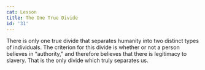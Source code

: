 ```yaml
---
cat: Lesson
title: The One True Divide
id: '31'
---
```


There is only one true divide that separates humanity into two distinct types of individuals. The criterion for this divide is whether or not a person believes in “authority,” and therefore believes that there is legitimacy to slavery. That is the only divide which truly separates us.